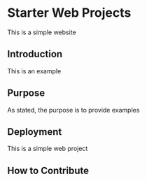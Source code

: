 # Starter Web Projects

This is a simple website

## Introduction

This is an example

## Purpose

As stated, the purpose is to provide examples

## Deployment

This is a simple web project

## How to Contribute